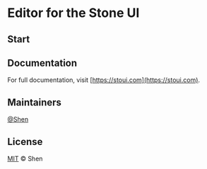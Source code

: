 # Editor for the Stone UI

## Start

## Documentation

For full documentation, visit [https://stoui.com](https://stoui.com).

## Maintainers

[@Shen](https://github.com/haiyon)

## License

[MIT](LICENSE) © Shen
